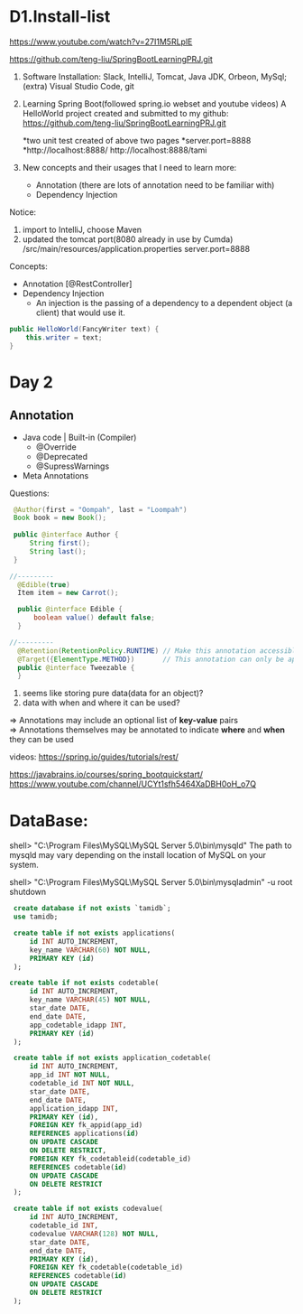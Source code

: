 D1.Install-list
===============

https://www.youtube.com/watch?v=27I1M5RLplE


https://github.com/teng-liu/SpringBootLearningPRJ.git

1. Software Installation:
    Slack, IntelliJ, Tomcat, Java JDK, Orbeon, MySql; 
    (extra) Visual Studio Code, git

2. Learning Spring Boot(followed spring.io webset and youtube videos)
    A HelloWorld project created and submitted to my github: 
        https://github.com/teng-liu/SpringBootLearningPRJ.git
    
    *two unit test created of above two pages
    *server.port=8888
    *http://localhost:8888/    http://localhost:8888/tami


3. New concepts and their usages that I need to learn more:
    - Annotation (there are lots of annotation need to be familiar with)
    - Dependency Injection

Notice:
1. import to IntelliJ, choose Maven
2. updated the tomcat port(8080 already in use by Cumda)
    /src/main/resources/application.properties
        server.port=8888


Concepts:
- Annotation  [@RestController]
- Dependency Injection 
    - An injection is the passing of a dependency to a dependent object (a client) that would use it.

~~~java
public HelloWorld(FancyWriter text) {
    this.writer = text;
}
~~~



Day 2 
======

Annotation
----------

- Java code | Built-in (Compiler)
    - @Override
    - @Deprecated
    - @SupressWarnings
- Meta Annotations



Questions:  
~~~java
 @Author(first = "Oompah", last = "Loompah")
 Book book = new Book();
 
 public @interface Author {
     String first();
     String last();
 }

//---------
  @Edible(true)
  Item item = new Carrot();

  public @interface Edible {
      boolean value() default false;
  }

//---------
  @Retention(RetentionPolicy.RUNTIME) // Make this annotation accessible at runtime via reflection.
  @Target({ElementType.METHOD})       // This annotation can only be applied to class methods.
  public @interface Tweezable {
  }
~~~

1. seems like storing pure data(data for an object)?   
2. data with when and where it can be used?

=> Annotations may include an optional list of **key-value** pairs  
=> Annotations themselves may be annotated to indicate **where** and **when** they can be used

videos:
https://spring.io/guides/tutorials/rest/

https://javabrains.io/courses/spring_bootquickstart/
https://www.youtube.com/channel/UCYt1sfh5464XaDBH0oH_o7Q


DataBase:
=========

shell> "C:\Program Files\MySQL\MySQL Server 5.0\bin\mysqld"
The path to mysqld may vary depending on the install location of MySQL on your system.

shell> "C:\Program Files\MySQL\MySQL Server 5.0\bin\mysqladmin" -u root shutdown


~~~sql
 create database if not exists `tamidb`;
 use tamidb;

 create table if not exists applications(
     id INT AUTO_INCREMENT,
     key_name VARCHAR(60) NOT NULL,
     PRIMARY KEY (id)
 );

create table if not exists codetable(
     id INT AUTO_INCREMENT,
     key_name VARCHAR(45) NOT NULL,
     star_date DATE,
     end_date DATE,
     app_codetable_idapp INT,
     PRIMARY KEY (id)
 );

 create table if not exists application_codetable(
     id INT AUTO_INCREMENT,
     app_id INT NOT NULL,
     codetable_id INT NOT NULL,
     star_date DATE,
     end_date DATE,
     application_idapp INT,
     PRIMARY KEY (id),
     FOREIGN KEY fk_appid(app_id)
     REFERENCES applications(id)
     ON UPDATE CASCADE
     ON DELETE RESTRICT,
     FOREIGN KEY fk_codetableid(codetable_id)
     REFERENCES codetable(id)
     ON UPDATE CASCADE
     ON DELETE RESTRICT
 );

 create table if not exists codevalue(
     id INT AUTO_INCREMENT,
     codetable_id INT,
     codevalue VARCHAR(128) NOT NULL,
     star_date DATE,
     end_date DATE,
     PRIMARY KEY (id),
     FOREIGN KEY fk_codetable(codetable_id)
     REFERENCES codetable(id)
     ON UPDATE CASCADE
     ON DELETE RESTRICT
 );

~~~